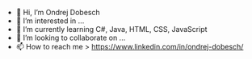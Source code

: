 - 👋 Hi, I’m Ondrej Dobesch
- 👀 I’m interested in ...
- 🌱 I’m currently learning C#, Java, HTML, CSS, JavaScript
- 💞️ I’m looking to collaborate on ...
- 📫 How to reach me > https://www.linkedin.com/in/ondrej-dobesch/

<!---
odobesch/odobesch is a ✨ special ✨ repository because its `README.md` (this file) appears on your GitHub profile.
You can click the Preview link to take a look at your changes.
--->
